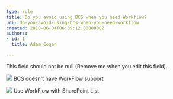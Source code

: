 ```yaml
---
type: rule
title: Do you avoid using BCS when you need Workflow?
uri: do-you-avoid-using-bcs-when-you-need-workflow
created: 2010-06-04T06:39:12.0000000Z
authors:
- id: 1
  title: Adam Cogan

---
```


 This field should not be null (Remove me when you edit this field). 

![](/Standards/SoftwareDevelopment/RulesToBetterSharePoint/PublishingImages/BCSDoesNotSupportWF.jpg)
BCS doesn't have WorkFlow support


![](/Standards/SoftwareDevelopment/RulesToBetterSharePoint/PublishingImages/WFSupportList.jpg)
Use WorkFlow with SharePoint List
